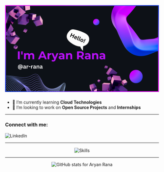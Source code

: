 <h1 align="center">
  <img src="GitHub-page.png" alt="Hi 👋, I'm Aryan Rana(@ar-rana)">
</h1>

- 🌱 I’m currently learning **Cloud Technologies**
- 💞️ I’m looking to work on **Open Source Projects** and **Internships**

---

<h3 align="left" font="bold">Connect with me:</h3>
<p>
  <a href="https://www.linkedin.com/in/-aryan-rana" target="_blank" style="text-decoration:none;">
    <img align="center" target="_blank" src="https://skillicons.dev/icons?i=linkedin" alt="LinkedIn">
  </a>
</p>

---

<p align="center">
  <img align="center" src="https://skillicons.dev/icons?i=html,css,javascript,typescript,tailwind,react,spring,express,nodejs,java,mysql,postgresql,firebase,azure,golang,git,github,bitbucket,docker,postman,maven,redis,vscode" alt="Skills">
</p>

---

  <p align="center">
    <img width="55%" src="https://github-readme-streak-stats.herokuapp.com/?user=ar-rana&theme=midnight-purple&hide_border=true" alt="GitHub stats for Aryan Rana">
  </p>

<!---
<p align="center">
  <img width="45%" src="https://github-readme-stats.vercel.app/api?username=ar-rana&show_icons=true&locale=en" alt="GitHub stats for Aryan Rana">
</p>

---
